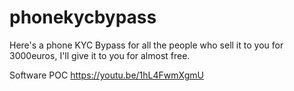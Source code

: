 # phonekycbypass
Here's a phone KYC Bypass for all the people who sell it to you for 3000euros, I'll give it to you for almost free. 


Software POC
https://youtu.be/1hL4FwmXgmU
